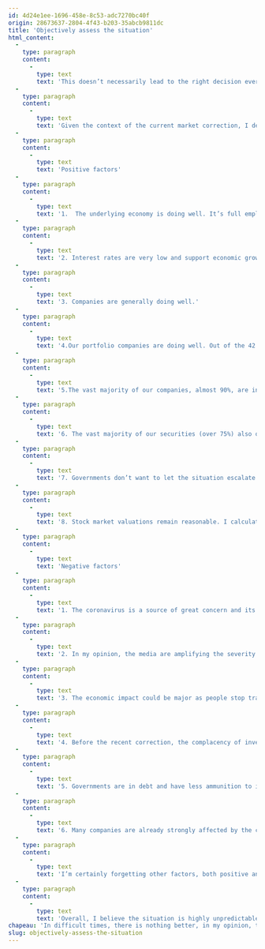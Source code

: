 ```yaml
---
id: 4d24e1ee-1696-458e-8c53-adc7270bc40f
origin: 28673637-2804-4f43-b203-35abcb9811dc
title: 'Objectively assess the situation'
html_content:
  -
    type: paragraph
    content:
      -
        type: text
        text: 'This doesn’t necessarily lead to the right decision every time, but it has the advantage of significantly reducing the influence of emotions on the process.'
  -
    type: paragraph
    content:
      -
        type: text
        text: 'Given the context of the current market correction, I decided to carry out such an exercise on the stock market and the investments that we hold in order to draw up a list of positive and negative factors and take stock. Here’s a summary:'
  -
    type: paragraph
    content:
      -
        type: text
        text: 'Positive factors'
  -
    type: paragraph
    content:
      -
        type: text
        text: '1.  The underlying economy is doing well. It’s full employment in North America.'
  -
    type: paragraph
    content:
      -
        type: text
        text: '2. Interest rates are very low and support economic growth. They also favour equity investments at the expense of bonds.'
  -
    type: paragraph
    content:
      -
        type: text
        text: '3. Companies are generally doing well.'
  -
    type: paragraph
    content:
      -
        type: text
        text: '4.Our portfolio companies are doing well. Out of the 42 companies that we hold globally, I calculate that the vast majority, almost 75%, are doing very well, showing good growth and have positive long-term growth prospects.'
  -
    type: paragraph
    content:
      -
        type: text
        text: '5.The vast majority of our companies, almost 90%, are in excellent financial health.'
  -
    type: paragraph
    content:
      -
        type: text
        text: '6. The vast majority of our securities (over 75%) also offer, in our opinion, a positive return potential for the next 12 months (depending on the evaluation we make of each of them), almost 60% offering a potential yield greater than 10%.'
  -
    type: paragraph
    content:
      -
        type: text
        text: '7. Governments don’t want to let the situation escalate. Drastic measures can be expected from them to contain the contagion of the coronavirus. We can also expect them to intervene to support the economy, either by further reducing interest rates or by injecting liquidity into the economy.'
  -
    type: paragraph
    content:
      -
        type: text
        text: '8. Stock market valuations remain reasonable. I calculated that, with the correction of the last few days, the S&P 500 is trading at around 17.0 times the expected profits of 2020. It’s true, however, that we can expect the profit forecast to drop due to the economic impact of the coronavirus. But assuming things return to normal within a year, the S&P 500 is trading at 15.4 times the earnings forecast for 2021.'
  -
    type: paragraph
    content:
      -
        type: text
        text: 'Negative factors'
  -
    type: paragraph
    content:
      -
        type: text
        text: '1. The coronavirus is a source of great concern and its spread could become a pandemic.'
  -
    type: paragraph
    content:
      -
        type: text
        text: '2. In my opinion, the media are amplifying the severity of the coronavirus. Fear of the virus could be more damaging economically than the virus itself.'
  -
    type: paragraph
    content:
      -
        type: text
        text: '3. The economic impact could be major as people stop traveling and spend less, and factories are closed.'
  -
    type: paragraph
    content:
      -
        type: text
        text: '4. Before the recent correction, the complacency of investors seemed quite high to me for several months. Many of them were investing on margin or taking high risks. Many will be forced to sell in order to repay their margin, amplifying the decline.'
  -
    type: paragraph
    content:
      -
        type: text
        text: '5. Governments are in debt and have less ammunition to intervene in monetary terms to stimulate the economy.'
  -
    type: paragraph
    content:
      -
        type: text
        text: '6. Many companies are already strongly affected by the coronavirus, especially those linked to the travel industry. Several have already warned that their results will be lower in the next quarter and possibly longer.'
  -
    type: paragraph
    content:
      -
        type: text
        text: 'I’m certainly forgetting other factors, both positive and negative.'
  -
    type: paragraph
    content:
      -
        type: text
        text: 'Overall, I believe the situation is highly unpredictable in the short term. The economic consequences of the coronavirus could be major, but probably of limited duration. In the medium term, the economy will recover from this crisis, companies will adjust and return to growth. In the long term, the stock markets will continue to enrich investors who have shown calm and patience during this difficult period.'
chapeau: 'In difficult times, there is nothing better, in my opinion, than taking stock of the state of affairs in as objective and rational a manner as possible.'
slug: objectively-assess-the-situation
---
```

